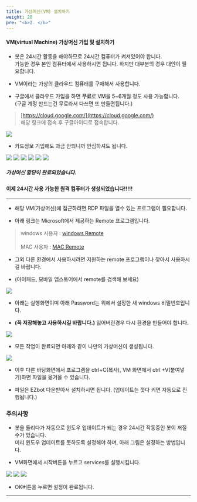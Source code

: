 ```yaml
---
title: 가상머신(VM) 설치하기
weight: 20
pre: "<b>2. </b>"
---
```


#### VM(virtual Machine) 가상머신 가입 및 설치하기

- 봇은 24시간 활동을 해야하므로 24시간 컴퓨터가 켜져있어야 합니다. </br>가능한 경우 본인 컴퓨터에서 사용하시면 됩니다. 하지만 대부분의 경우 대안이 필요합니다.</br>

- VM이라는 가상의 클라우드 컴퓨터를 구매해서 사용합니다.</br>

- 구글에서 클라우드 가입을 하면 **무료**로 VM을 5~6개월 정도 사용 가능합니다. </BR>(구글 계정 만드는건 무료라서 다쓰면 또 만들면됩니다.)

>[https://cloud.google.com/](https://cloud.google.com/)</br>
해당 링크에 접속 후 구글아이디로 접속합니다.

![](/picture/googlecloudpage.png?width=100%&height=50%)

- 카드정보 기입해도 과금 안되니까 안심하셔도 됩니다.

![](/picture/googlecloudpage1.png?width=100%&height=50%)
![](/picture/googlecloudpage2.png?width=100%&height=50%)
![](/picture/googlecloudpage3.png?width=100%&height=50%)
![](/picture/googlecloudpage4.png?width=100%&height=50%)
![](/picture/googlecloudpage5.png?width=100%&height=50%)
![](/picture/googlecloudpage6.png?width=100%&height=50%)

##### 가상머신 할당이 완료되었습니다.



#### 이제 24시간 사용 가능한 원격 컴퓨터가 생성되었습니다!!!!!

---

- 해당 VM(가상머신)에 접근하려면 RDP 파일을 열수 있는 프로그램이 필요합니다.</br>

- 아래 링크는 Microsoft에서 제공하는 Remote 프로그램입니다.

> windows 사용자 : [windows Remote](https://www.microsoft.com/en-us/p/microsoft-remote-desktop/9wzdncrfj3ps?activetab=pivot:overviewtab)</br></br>
MAC 사용자 : [MAC Remote](https://apps.apple.com/kr/app/microsoft-remote-desktop-10/id1295203466?mt=12)

- 그외 다른 환경에서 사용하시려면 지원하는 remote 프로그램이나 찾아서 사용하시길 바랍니다. 

- (아이패드, 모바일 앱스토어에서 remote를 검색해 보세요)

![](/picture/remote1.png?width=100%&height=50%)

- 아래는 실행화면이며 아래 Password는 위에서 설정한 새 windows 비밀번호입니다. 

- **(꼭 저장해놓고 사용하시길 바랍니다.)** 잃어버린경우 다시 환경을 만들어야 합니다.

![](/picture/remote2.png?width=100%&height=50%)

- 모든 작업이 완료되면 아래와 같이 나만의 가상머신이 생성됩니다.

![](/picture/remote3.png?width=100%&height=50%)

- 이후 다른 바탕화면에서 프로그램을 ctrl+C(복사), VM 화면에서 ctrl +V(붙여넣기)하면 파일을 옮겨올 수 있습니다.

- 파일은 EZbot 다운받아서 설치하시면 됩니다. (업데이트는 껏다 키면 자동으로 진행됩니다.)

### 주의사항

- 봇을 돌리다가 자동으로 윈도우 업데이트가 되는 경우 24시간 작동중인 봇이 꺼질 수가 있습니다.</br>
미리 윈도우 업데이트를 못하도록 설정해야 하며, 아래 그림은 설정하는 방법입니다.

- VM화면에서 시작버튼을 누르고 services를 실행시킵니다.

![](/picture/remote4.png?width=100%&height=50%)
![](/picture/remote5.png?width=100%&height=50%)
![](/picture/remote6.png?width=100%&height=50%)

- OK버튼을 누르면 설정이 완료됩니다.

---
